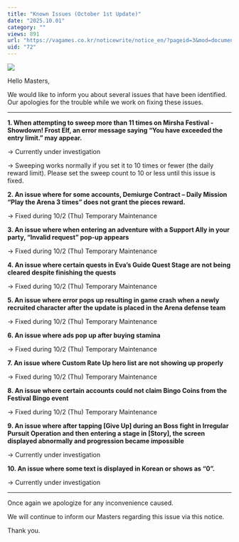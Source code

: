 ```yaml
---
title: "Known Issues (October 1st Update)"
date: "2025.10.01"
category: ""
views: 891
url: "https://vagames.co.kr/noticewrite/notice_en/?pageid=3&mod=document&uid=72"
uid: "72"
---
```


![](/images/news/live/en/72-a9646776.png)

Hello Masters,

  

We would like to inform you about several issues that have been identified. Our apologies for the trouble while we work on fixing these issues.

  

* * *

**1\. When attempting to sweep more than 11 times on Mirsha Festival - Showdown! Frost Elf, an error message saying “You have exceeded the entry limit.” may appear.**

→ Currently under investigation

→ Sweeping works normally if you set it to 10 times or fewer (the daily reward limit). Please set the sweep count to 10 or less until this issue is fixed.

  

**2\. An issue where for some accounts, Demiurge Contract – Daily Mission “Play the Arena 3 times” does not grant the pieces reward.**

→ Fixed during 10/2 (Thu) Temporary Maintenance

  

**3\. An issue where when entering an adventure with a Support Ally in your party, “Invalid request” pop-up appears**

→ Fixed during 10/2 (Thu) Temporary Maintenance

  

**4\. An issue where certain quests in Eva’s Guide Quest Stage are not being cleared despite finishing the quests**

→ Fixed during 10/2 (Thu) Temporary Maintenance

  

**5\. An issue where error pops up resulting in game crash when a newly recruited character after the update is placed in the Arena defense team**

→ Fixed during 10/2 (Thu) Temporary Maintenance

  

**6\. An issue where ads pop up after buying stamina**

→ Fixed during 10/2 (Thu) Temporary Maintenance

  

**7. An issue where Custom Rate Up hero list are not showing up properly**

→ Fixed during 10/2 (Thu) Temporary Maintenance

  

**8\. An issue where certain accounts could not claim Bingo Coins from the Festival Bingo event**

→ Fixed during 10/2 (Thu) Temporary Maintenance

**9\. An issue where after tapping \[Give Up\] during an Boss fight in Irregular Pursuit Operation and then entering a stage in \[Story\], the screen displayed abnormally and progression became impossible**

→ Currently under investigation

**10\. An issue where some text is displayed in Korean or shows as “0”.**

→ Currently under investigation

* * *

Once again we apologize for any inconvenience caused.

We will continue to inform our Masters regarding this issue via this notice.

Thank you.